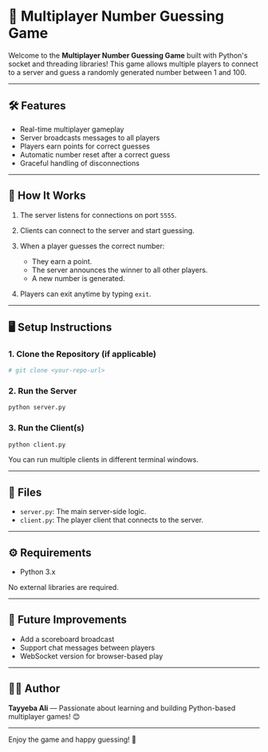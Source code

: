# 🎯 Multiplayer Number Guessing Game

Welcome to the **Multiplayer Number Guessing Game** built with Python's socket and threading libraries! This game allows multiple players to connect to a server and guess a randomly generated number between 1 and 100.

---

## 🛠️ Features

* Real-time multiplayer gameplay
* Server broadcasts messages to all players
* Players earn points for correct guesses
* Automatic number reset after a correct guess
* Graceful handling of disconnections

---

## 🚀 How It Works

1. The server listens for connections on port `5555`.
2. Clients can connect to the server and start guessing.
3. When a player guesses the correct number:

   * They earn a point.
   * The server announces the winner to all other players.
   * A new number is generated.
4. Players can exit anytime by typing `exit`.

---

## 🖥️ Setup Instructions

### 1. Clone the Repository (if applicable)

```bash
# git clone <your-repo-url>
```

### 2. Run the Server

```bash
python server.py
```

### 3. Run the Client(s)

```bash
python client.py
```

You can run multiple clients in different terminal windows.

---

## 📁 Files

* `server.py`: The main server-side logic.
* `client.py`: The player client that connects to the server.

---

## ⚙️ Requirements

* Python 3.x

No external libraries are required.

---

## 🧠 Future Improvements

* Add a scoreboard broadcast
* Support chat messages between players
* WebSocket version for browser-based play

---

## 👩‍💻 Author

**Tayyeba Ali** — Passionate about learning and building Python-based multiplayer games! 😊

---

Enjoy the game and happy guessing! 🎉
